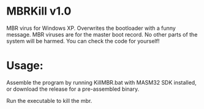# MBRKill v1.0
MBR virus for Windows XP. Overwrites the bootloader with a funny message. MBR viruses are for the master boot record. No other parts of the system will be harmed. You can check the code for yourself!

# Usage:
Assemble the program by running KillMBR.bat with MASM32 SDK installed, or download the release for a pre-assembled binary.

Run the executable to kill the mbr.
